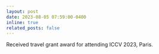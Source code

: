 ```yaml
---
layout: post
date: 2023-08-05 07:59:00-0400
inline: true
related_posts: false
---
```


Received travel grant award for attending ICCV 2023, Paris.
